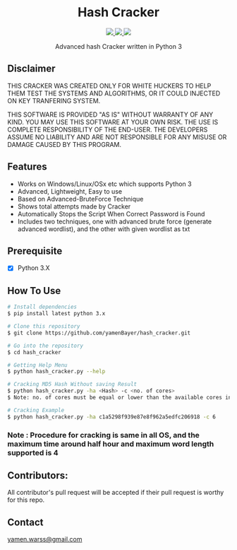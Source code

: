 <h1 align="center">Hash Cracker</h1>
<p align="center">
    <a href="https://python.org">
    <img src="https://img.shields.io/badge/Python-3.7-green.svg">
  </a>
  <a href="https://github.com/yamenBayer/hash_cracker">
    <img src="https://img.shields.io/badge/Release-1.0-blue.svg">
  </a>
    <a href="https://github.com/yamenBayer/hash_cracker">
    <img src="https://img.shields.io/badge/Open%20Source-%E2%9D%A4-brightgreen.svg">
  </a>
</p>


<p align="center">
  Advanced hash Cracker written in Python 3
</p>


## Disclaimer

THIS CRACKER WAS CREATED ONLY FOR WHITE HUCKERS TO HELP THEM TEST THE SYSTEMS AND ALGORITHMS, OR IT COULD INJECTED ON KEY TRANFERING SYSTEM.


THIS SOFTWARE IS PROVIDED "AS IS" WITHOUT WARRANTY OF ANY KIND. YOU MAY USE THIS SOFTWARE AT YOUR OWN RISK. THE USE IS COMPLETE RESPONSIBILITY OF THE END-USER. THE DEVELOPERS ASSUME NO LIABILITY AND ARE NOT RESPONSIBLE FOR ANY MISUSE OR DAMAGE CAUSED BY THIS PROGRAM.

## Features
- Works on Windows/Linux/OSx etc which supports Python 3
- Advanced, Lightweight, Easy to use
- Based on Advanced-BruteForce Technique
- Shows total attempts made by Cracker
- Automatically Stops the Script When Correct Password is Found
- Includes two techniques, one with advanced brute force (generate advanced wordlist), and the other with given wordlist as txt

## Prerequisite
- [x] Python 3.X  

## How To Use
```bash
# Install dependencies 
$ pip install latest python 3.x

# Clone this repository
$ git clone https://github.com/yamenBayer/hash_cracker.git

# Go into the repository
$ cd hash_cracker

# Getting Help Menu
$ python hash_cracker.py --help

# Cracking MD5 Hash Without saving Result
$ python hash_cracker.py -ha <Hash> -c <no. of cores>
$ Note: no. of cores must be equal or lower than the available cores in your system.

# Cracking Example
$ python hash_cracker.py -ha c1a5298f939e87e8f962a5edfc206918 -c 6
```

### Note : Procedure for cracking is same in all OS, and the maximum time around half hour and maximum word length supported is 4


## Contributors:
All contributor's pull request will be accepted if their pull request is worthy for this repo.


## Contact 
yamen.warss@gmail.com
